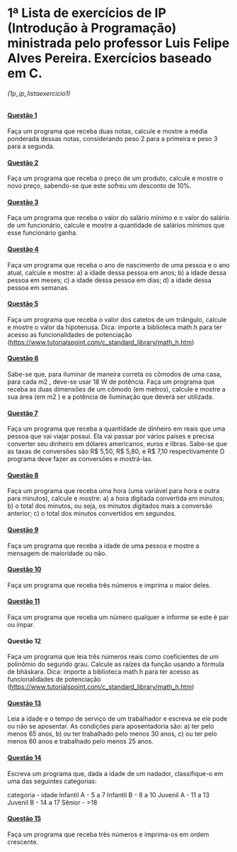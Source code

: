 # 1ª Lista de exercícios de IP (Introdução à Programação) ministrada pelo professor Luis Felipe Alves Pereira. Exercícios baseado em C.
###### (1p_ip_listaexercicio1)

#### [Questão 1](https://github.com/leonardonb/1p_ip_listaexercicio1/blob/main/q01c.c)
Faça um programa que receba duas notas, calcule e mostre a média ponderada dessas notas, considerando peso 2 para a primeira e peso 3 para a segunda.


#### [Questão 2](https://github.com/leonardonb/1p_ip_listaexercicio1/blob/main/q02c.c)
Faça um programa que receba o preço de um produto, calcule e mostre o novo preço,
sabendo-se que este sofreu um desconto de 10%.

#### [Questão 3](https://github.com/leonardonb/1p_ip_listaexercicio1/blob/main/q03c.c)
Faça um programa que receba o valor do salário mínimo e o valor do salário de um funcionário,
calcule e mostre a quantidade de salários mínimos que esse funcionário ganha.

#### [Questão 4](https://github.com/leonardonb/1p_ip_listaexercicio1/blob/main/q04c.c)
Faça um programa que receba o ano de nascimento de uma pessoa e o ano atual, calcule e
mostre:
a) a idade dessa pessoa em anos;
b) a idade dessa pessoa em meses;
c) a idade dessa pessoa em dias;
d) a idade dessa pessoa em semanas.

#### [Questão 5](https://github.com/leonardonb/1p_ip_listaexercicio1/blob/main/q05c.c)
Faça um programa que receba o valor dos catetos de um triângulo, calcule e mostre o valor da
hipotenusa. Dica: importe a biblioteca math.h para ter acesso as funcionalidades de potenciação
(https://www.tutorialspoint.com/c_standard_library/math_h.htm)

#### [Questão 6](https://github.com/leonardonb/1p_ip_listaexercicio1/blob/main/q06c.c)
Sabe-se que, para iluminar de maneira correta os cômodos de uma casa, para cada m2 ,
deve-se usar 18 W de potência. Faça um programa que receba as duas dimensões de um
cômodo (em metros), calcule e mostre a sua área (em m2 ) e a potência de iluminação que
deverá ser utilizada.

#### [Questão 7](https://github.com/leonardonb/1p_ip_listaexercicio1/blob/main/q07c.c)
Faça um programa que receba a quantidade de dinheiro em reais que uma pessoa que vai viajar
possui. Ela vai passar por vários países e precisa converter seu dinheiro em dólares
americanos, euros e libras. Sabe-se que as taxas de conversões são R$ 5,50, R$ 5,80, e R$
7,10 respectivamente O programa deve fazer as conversões e mostrá-las.

#### [Questão 8](https://github.com/leonardonb/1p_ip_listaexercicio1/blob/main/q08c.c)
Faça um programa que receba uma hora (uma variável para hora e outra para minutos), calcule
e mostre:
a) a hora digitada convertida em minutos;
b) o total dos minutos, ou seja, os minutos digitados mais a conversão anterior;
c) o total dos minutos convertidos em segundos.

#### [Questão 9](https://github.com/leonardonb/1p_ip_listaexercicio1/blob/main/q09c.c)
Faça um programa que receba a idade de uma pessoa e mostre a mensagem de maioridade ou
não.

#### [Questão 10](https://github.com/leonardonb/1p_ip_listaexercicio1/blob/main/q10c.c)
Faça um programa que receba três números e imprima o maior deles.

#### [Questão 11](https://github.com/leonardonb/1p_ip_listaexercicio1/blob/main/q11c.c)
Faça um programa que receba um número qualquer e informe se este é par ou ímpar.

#### Questão 12
Faça um programa que leia três números reais como coeficientes de um polinômio do
segundo grau. Calcule as raízes da função usando a fórmula de bháskara. Dica: importe a
biblioteca math.h para ter acesso as funcionalidades de potenciação
(https://www.tutorialspoint.com/c_standard_library/math_h.htm)

#### [Questão 13](https://github.com/leonardonb/1p_ip_listaexercicio1/blob/main/q13c.c)
Leia a idade e o tempo de serviço de um trabalhador e escreva se ele pode ou não se
aposentar. As condições para aposentadoria são: a) ter pelo menos 65 anos, b) ou ter
trabalhado pelo menos 30 anos, c) ou ter pelo menos 60 anos e trabalhado pelo menos 25
anos.

#### [Questão 14](https://github.com/leonardonb/1p_ip_listaexercicio1/blob/main/q14c.c)
Escreva um programa que, dada a idade de um nadador, classifique-o em uma das
seguintes categorias:

categoria - idade
Infantil A - 5 a 7
Infantil B - 8 a 10
Juvenil A - 11 a 13
Juvenil B - 14 a 17
Sênior - >18

#### [Questão 15](https://github.com/leonardonb/1p_ip_listaexercicio1/blob/main/q15c.c)
Faça um programa que receba três números e imprima-os em ordem crescente.
